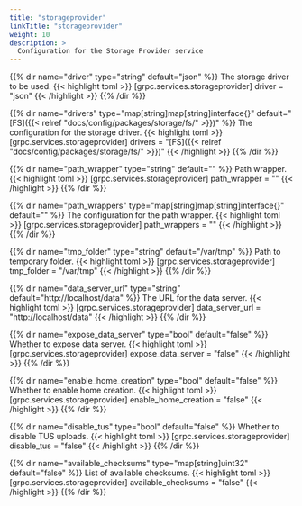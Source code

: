 ```yaml
---
title: "storageprovider"
linkTitle: "storageprovider"
weight: 10
description: >
  Configuration for the Storage Provider service
---
```


{{% dir name="driver" type="string" default="json" %}}
The storage driver to be used.
{{< highlight toml >}}
[grpc.services.storageprovider]
driver = "json"
{{< /highlight >}}
{{% /dir %}}

{{% dir name="drivers" type="map[string]map[string]interface{}" default="[FS]({{< relref "docs/config/packages/storage/fs/" >}})" %}}
The configuration for the storage driver.
{{< highlight toml >}}
[grpc.services.storageprovider]
drivers = "[FS]({{< relref "docs/config/packages/storage/fs/" >}})"
{{< /highlight >}}
{{% /dir %}}

{{% dir name="path_wrapper" type="string" default="" %}}
Path wrapper.
{{< highlight toml >}}
[grpc.services.storageprovider]
path_wrapper = ""
{{< /highlight >}}
{{% /dir %}}

{{% dir name="path_wrappers" type="map[string]map[string]interface{}" default="" %}}
The configuration for the path wrapper.
{{< highlight toml >}}
[grpc.services.storageprovider]
path_wrappers = ""
{{< /highlight >}}
{{% /dir %}}

{{% dir name="tmp_folder" type="string" default="/var/tmp" %}}
Path to temporary folder.
{{< highlight toml >}}
[grpc.services.storageprovider]
tmp_folder = "/var/tmp"
{{< /highlight >}}
{{% /dir %}}

{{% dir name="data_server_url" type="string" default="http://localhost/data" %}}
 The URL for the data server.
{{< highlight toml >}}
[grpc.services.storageprovider]
data_server_url = "http://localhost/data"
{{< /highlight >}}
{{% /dir %}}

{{% dir name="expose_data_server" type="bool" default="false" %}}
Whether to expose data server.
{{< highlight toml >}}
[grpc.services.storageprovider]
expose_data_server = "false"
{{< /highlight >}}
{{% /dir %}}

{{% dir name="enable_home_creation" type="bool" default="false" %}}
Whether to enable home creation.
{{< highlight toml >}}
[grpc.services.storageprovider]
enable_home_creation = "false"
{{< /highlight >}}
{{% /dir %}}

{{% dir name="disable_tus" type="bool" default="false" %}}
Whether to disable TUS uploads.
{{< highlight toml >}}
[grpc.services.storageprovider]
disable_tus = "false"
{{< /highlight >}}
{{% /dir %}}

{{% dir name="available_checksums" type="map[string]uint32" default="false" %}}
List of available checksums.
{{< highlight toml >}}
[grpc.services.storageprovider]
available_checksums = "false"
{{< /highlight >}}
{{% /dir %}}


